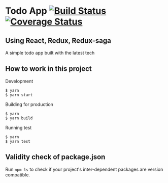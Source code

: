 # Todo App [![Build Status](https://travis-ci.org/arnabk/TodoApp.svg?branch=master)](https://travis-ci.org/arnabk/TodoApp) [![Coverage Status](https://coveralls.io/repos/github/arnabk/TodoApp/badge.svg?branch=master)](https://coveralls.io/github/arnabk/TodoApp?branch=master)

## Using React, Redux, Redux-saga

A simple todo app built with the latest tech

## How to work in this project

Development

    $ yarn 
    $ yarn start
    
Building for production
    
    $ yarn
    $ yarn build
    
Running test

    $ yarn
    $ yarn test

## Validity check of package.json

Run `npm ls` to check if your project's inter-dependent packages are version compatible.

